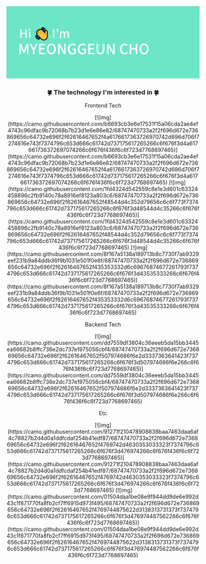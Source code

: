 ![](https://github.com/chomyoenggeun/TIL/blob/master/name.png?raw=true)

<h3 align="center">🍀 The technology I'm interested in 🍀</h3>



<p align="center">Frontend Tech</p>

<p align="center"> 
[![img](https://camo.githubusercontent.com/b6693cb3e6e17531f15a06cda2ae4ef4743c96dfac9b72068b7b23d1e6e86e82/68747470733a2f2f696d672e736869656c64732e696f2f62616467652f4a6176617363726970742d696d706f7274616e743f7374796c653d666c61742d737175617265266c6f676f3d4a617661736372697074266c6f676f436f6c6f723d7768697465)](https://camo.githubusercontent.com/b6693cb3e6e17531f15a06cda2ae4ef4743c96dfac9b72068b7b23d1e6e86e82/68747470733a2f2f696d672e736869656c64732e696f2f62616467652f4a6176617363726970742d696d706f7274616e743f7374796c653d666c61742d737175617265266c6f676f3d4a617661736372697074266c6f676f436f6c6f723d7768697465) [![img](https://camo.githubusercontent.com/1fd4324d542559c8e1e3d601c63324458896c2fb9140c78a8916ef8123a803c6/68747470733a2f2f696d672e736869656c64732e696f2f62616467652f48544d4c352d79656c6c6f773f7374796c653d666c61742d737175617265266c6f676f3d48544d4c35266c6f676f436f6c6f723d7768697465)](https://camo.githubusercontent.com/1fd4324d542559c8e1e3d601c63324458896c2fb9140c78a8916ef8123a803c6/68747470733a2f2f696d672e736869656c64732e696f2f62616467652f48544d4c352d79656c6c6f773f7374796c653d666c61742d737175617265266c6f676f3d48544d4c35266c6f676f436f6c6f723d7768697465) [![img](https://camo.githubusercontent.com/8f167a5138a189713b8c7730f7ab9329eef231b9a84ddb36f9b1031e501f0e6f/68747470733a2f2f696d672e736869656c64732e696f2f62616467652f435353332d6c69676874677261793f7374796c653d666c61742d737175617265266c6f676f3d43535333266c6f676f436f6c6f723d7768697465)](https://camo.githubusercontent.com/8f167a5138a189713b8c7730f7ab9329eef231b9a84ddb36f9b1031e501f0e6f/68747470733a2f2f696d672e736869656c64732e696f2f62616467652f435353332d6c69676874677261793f7374796c653d666c61742d737175617265266c6f676f3d43535333266c6f676f436f6c6f723d7768697465)
</p>



<p align="center">Backend Tech</p>

<p align="center">
    [![img](https://camo.githubusercontent.com/dd7559df3804c36eeeb5da15bb3445ea66682b8ffc736e2dc737e1975056cbf4/68747470733a2f2f696d672e736869656c64732e696f2f62616467652f507974686f6e2d3337363641423f7374796c653d666c61742d737175617265266c6f676f3d507974686f6e266c6f676f436f6c6f723d7768697465)](https://camo.githubusercontent.com/dd7559df3804c36eeeb5da15bb3445ea66682b8ffc736e2dc737e1975056cbf4/68747470733a2f2f696d672e736869656c64732e696f2f62616467652f507974686f6e2d3337363641423f7374796c653d666c61742d737175617265266c6f676f3d507974686f6e266c6f676f436f6c6f723d7768697465)
</p>



<p align="center">Etc</p>

<p align="center">
[![img](https://camo.githubusercontent.com/91271f210478908838baa7463daa6af4c78827b2d4d0a1ddfcdaf254b41edf87/68747470733a2f2f696d672e736869656c64732e696f2f62616467652f4769742d4630353033323f7374796c653d666c61742d737175617265266c6f676f3d476974266c6f676f436f6c6f723d7768697465)](https://camo.githubusercontent.com/91271f210478908838baa7463daa6af4c78827b2d4d0a1ddfcdaf254b41edf87/68747470733a2f2f696d672e736869656c64732e696f2f62616467652f4769742d4630353033323f7374796c653d666c61742d737175617265266c6f676f3d476974266c6f676f436f6c6f723d7768697465) [![img](https://camo.githubusercontent.com/01504daa1be08e9f944dd9de6e992d43c1f871770fa8fb2cf7ff6915d973f495/68747470733a2f2f696d672e736869656c64732e696f2f62616467652f4769744875622d3138313731373f7374796c653d666c61742d737175617265266c6f676f3d476974487562266c6f676f436f6c6f723d7768697465)](https://camo.githubusercontent.com/01504daa1be08e9f944dd9de6e992d43c1f871770fa8fb2cf7ff6915d973f495/68747470733a2f2f696d672e736869656c64732e696f2f62616467652f4769744875622d3138313731373f7374796c653d666c61742d737175617265266c6f676f3d476974487562266c6f676f436f6c6f723d7768697465)
</p>



